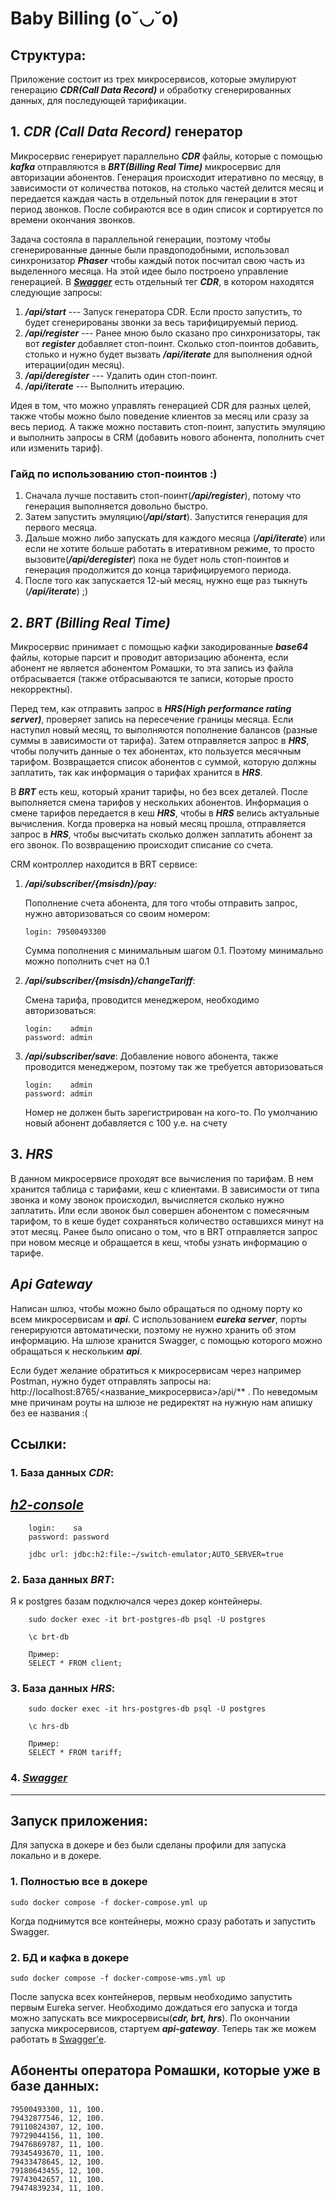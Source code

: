 # Baby Billing **(o˘◡˘o)**  

## Структура:
Приложение состоит из трех микросервисов, которые эмулируют генерацию **_CDR(Call Data Record)_** и обработку сгенерированных 
данных, для последующей тарификации.
## 1. **_CDR (Call Data Record)_** генератор
Микросервис генерирует параллельно **_CDR_** файлы, которые с помощью **_kafka_** отправляются в **_BRT(Billing Real Time)_** микросервис 
для авторизации абонентов. Генерация происходит итеративно по месяцу, в зависимости от количества потоков, на столько 
частей делится месяц и передается каждая часть в отдельный поток для генерации в этот период звонков. После собираются 
все в один список и сортируется по времени окончания звонков. 

Задача состояла в параллельной генерации, поэтому чтобы сгенерированные данные были правдоподобными, использовал синхронизатор
**_Phaser_** чтобы каждый поток посчитал свою часть из выделенного месяца. На этой идее было построено управление генерацией.
В [**_Swagger_**](http://localhost:8765/webjars/swagger-ui/index.html) есть отдельный тег **_CDR_**, в котором находятся следующие 
запросы: 

1. **_/api/start_** --- Запуск генератора CDR. Если просто запустить, то будет сгенерированы звонки за весь тарифицируемый период.
2. **_/api/register_** --- Ранее мною было сказано про синхронизаторы, так вот **_register_** добавляет стоп-поинт. Сколько стоп-поинтов
добавить, столько и нужно будет вызвать **_/api/iterate_** для выполнения одной итерации(один месяц). 
3. **_/api/deregister_** --- Удалить один стоп-поинт.
4. **_/api/iterate_** --- Выполнить итерацию.

Идея в том, что можно управлять генерацией CDR для разных целей, также чтобы можно было поведение клиентов за месяц или 
сразу за весь период. А также можно поставить стоп-поинт, запустить эмуляцию и выполнить запросы в CRM (добавить нового 
абонента, пополнить счет или изменить тариф).
### Гайд по использованию стоп-поинтов :)
1. Сначала лучше поставить стоп-поинт(**_/api/register_**), потому что генерация выполняется довольно быстро.
2. Затем запустить эмуляцию(**_/api/start_**). Запустится генерация для первого месяца.
3. Дальше можно либо запускать для каждого месяца (**_/api/iterate_**) или если не хотите больше работать в итеративном режиме, то
просто вызовите(**_/api/deregister_**) пока не будет ноль стоп-поинтов и генерация продолжится до конца тарифицируемого периода.
4. После того как запускается 12-ый месяц, нужно еще раз тыкнуть (**_/api/iterate_**) ;)

## 2. **_BRT (Billing Real Time)_**
Микросервис принимает с помощью кафки закодированные **_base64_** файлы, которые парсит и проводит авторизацию абонента, если 
абонент не является абонентом Ромашки, то эта запись из файла отбрасывается (также отбрасываются те записи, которые просто 
некорректны). 

Перед тем, как отправить запрос в **_HRS(High performance rating server)_**, проверяет запись на пересечение границы 
месяца. Если наступил новый месяц, то выполняются пополнение балансов (разные суммы в зависимости от тарифа). Затем 
отправляется запрос в **_HRS_**, чтобы получить данные о тех абонентах, кто пользуется месячным тарифом. Возвращается список
абонентов с суммой, которую должны заплатить, так как информация о тарифах хранится в **_HRS_**. 

В **_BRT_** есть кеш, который хранит тарифы, но без всех деталей. После выполняется смена тарифов у нескольких абонентов. Информация 
о смене тарифов передается в кеш **_HRS_**, чтобы в **_HRS_** велись актуальные вычисления. Когда проверка на новый месяц прошла, отправляется 
запрос в **_HRS_**, чтобы высчитать сколько должен заплатить абонент за его звонок. По возвращению происходит списание со счета.

CRM контроллер находится в BRT сервисе:
1.  **_/api/subscriber/{msisdn}/pay:_**

    Пополнение счета абонента, для того чтобы отправить запрос, нужно авторизоваться со своим номером:
    
        login: 79500493300

    Сумма пополнения с минимальным шагом 0.1. Поэтому минимально можно пополнить счет на 0.1

2.  **_/api/subscriber/{msisdn}/changeTariff_**:

    Смена тарифа, проводится менеджером, необходимо авторизоваться:

        login:    admin
        password: admin

3.  **_/api/subscriber/save_**:
    Добавление нового абонента, также проводится менеджером, поэтому так же требуется авторизоваться

        login:    admin
        password: admin
    Номер не должен быть зарегистрирован на кого-то. По умолчанию новый абонент добавляется с 100 у.е. на счету

## 3. **_HRS_**
В данном микросервисе проходят все вычисления по тарифам. В нем хранится таблица с тарифами, кеш с клиентами. В зависимости
от типа звонка и кому звонок происходил, вычисляется сколько нужно заплатить. Или если звонок был совершен абонентом с 
помесячным тарифом, то в кеше будет сохраняться количество оставшихся минут на этот месяц. Ранее было описано о том, что
в BRT отправляется запрос при новом месяце и обращается в кеш, чтобы узнать информацию о тарифе.

## **_Api Gateway_**
Написан шлюз, чтобы можно было обращаться по одному порту ко всем микросервисам и **_api_**. С использованием **_eureka server_**, порты
генерируются автоматически, поэтому не нужно хранить об этом информацию. На шлюзе хранится Swagger, с помощью которого 
можно обращаться к нескольким **_api_**. 
    
Если будет желание обратиться к микросервисам через например Postman, нужно будет отправлять запросы на: 
http://localhost:8765/<название_микросервиса>/api/** . По неведомым мне причинам роуты на шлюзе не 
редиректят на нужную нам апишку без ее названия :(            

## Ссылки:
### 1. База данных **_CDR_**:
## [**_h2-console_**](http://localhost:8765/cdr/h2-console)

        login:    sa
        password: password

        jdbc url: jdbc:h2:file:~/switch-emulator;AUTO_SERVER=true
### 2. База данных **_BRT_**:

Я к postgres базам подключался через докер контейнеры.

        sudo docker exec -it brt-postgres-db psql -U postgres

        \c brt-db

        Пример:
        SELECT * FROM client;

### 3. База данных **_HRS_**:

        sudo docker exec -it hrs-postgres-db psql -U postgres

        \c hrs-db

        Пример:
        SELECT * FROM tariff;
### 4. [**_Swagger_**](http://localhost:8765/webjars/swagger-ui/index.html)

---

## Запуск приложения: 
Для запуска в докере и без были сделаны профили для запуска локально и в докере.
### 1. Полностью все в докере

    sudo docker compose -f docker-compose.yml up

Когда поднимутся все контейнеры, можно сразу работать и запустить Swagger.

### 2. БД и кафка в докере

    sudo docker compose -f docker-compose-wms.yml up

После запуска всех контейнеров, первым необходимо запустить первым Eureka server. Необходимо дождаться его запуска и тогда
можно запускать все микросервисы(**_cdr, brt, hrs_**). По окончании запуска микросервисов, стартуем **_api-gateway_**.
Теперь так же можем работать в [Swagger'e](http://localhost:8765/swagger-ui.html).

## Абоненты оператора Ромашки, которые уже в базе данных:

    79500493300, 11, 100.
    79432877546, 12, 100.
    79110824307, 12, 100.
    79729044156, 11, 100.
    79476869787, 11, 100.
    79345493670, 11, 100.
    79433478645, 12, 100.
    79180643455, 12, 100.
    79743042657, 11, 100.
    79474839234, 11, 100.
